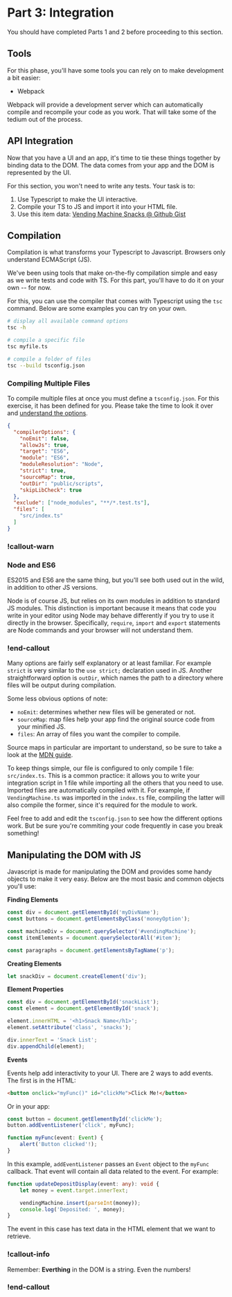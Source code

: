 # Part 3: Integration

You should have completed Parts 1 and 2 before proceeding to this section.

## Tools 

For this phase, you'll have some tools you can rely on to make development a bit easier:

* Webpack 

Webpack will provide a development server which can automatically compile and recompile your code as you work. That will take some of the tedium out of the process. 


## API Integration 

Now that you have a UI and an app, it's time to tie these things together by binding data to the DOM. The data comes from your app and the DOM is represented by the UI. 

For this section, you won't need to write any tests. Your task is to:

1. Use Typescript to make the UI interactive.
2. Compile your TS to JS and import it into your HTML file. 
3. Use this item data: [Vending Machine Snacks @ Github Gist](https://gist.github.com/mosdevly/ac091a6734589468335146b6fefde6e2)

## Compilation 

Compilation is what transforms your Typescript to Javascript. Browsers only understand ECMAScript (JS). 

We've been using tools that make on-the-fly compilation simple and easy as we write tests and code with TS. For this part, you'll have to do it on your own -- for now. 

For this, you can use the compiler that comes with Typescript using the `tsc` command. Below are some examples you can try on your own. 

```bash
# display all available command options
tsc -h

# compile a specific file
tsc myfile.ts 

# compile a folder of files
tsc --build tsconfig.json 
```

### Compiling Multiple Files 

To compile multiple files at once you must define a `tsconfig.json`. For this exercise, it has been defined for you. Please take the time to look it over and [understand the options](https://www.typescriptlang.org/tsconfig). 

```json 
{
  "compilerOptions": {
    "noEmit": false,
    "allowJs": true,
    "target": "ES6",
    "module": "ES6", 
    "moduleResolution": "Node",
    "strict": true,
    "sourceMap": true,
    "outDir": "public/scripts",
    "skipLibCheck": true
  },
  "exclude": ["node_modules", "**/*.test.ts"],
  "files": [
    "src/index.ts"
  ]
}
```

### !callout-warn 
### Node and ES6 
ES2015 and ES6 are the same thing, but you'll see both used out in the wild, in addition to other JS versions. 

Node is of course JS, but relies on its own modules in addition to standard JS modules. This distinction is important because it means that code you write in your editor using Node may behave differently if you try to use it directly in the browser. Specifically, `require`, `import` and `export` statements are Node commands and your browser will not understand them. 
### !end-callout

Many options are fairly self explanatory or at least familiar. For example `strict` is very similar to the `use strict;` declaration used in JS. Another straightforward option is `outDir`, which names the path to a directory where files will be output during compilation. 

Some less obvious options of note:

- `noEmit`: determines whether new files will be generated or not. 
- `sourceMap`: map files help your app find the original source code from your minified JS.
- `files`: An array of files you want the compiler to compile.

Source maps in particular are important to understand, so be sure to take a look at the [MDN guide](https://developer.mozilla.org/en-US/docs/Tools/Debugger/How_to/Use_a_source_map).

To keep things simple, our file is configured to only compile 1 file: `src/index.ts`. This is a common practice: it allows you to write your integration script in 1 file while importing all the others that you need to use. Imported files are automatically compiled with it. For example, if `VendingMachine.ts` was imported in the `index.ts` file, compiling the latter will also compile the former, since it's required for the module to work.

Feel free to add and edit the `tsconfig.json` to see how the different options work. But be sure you're commiting your code frequently in case you break something!

## Manipulating the DOM with JS 

Javascript is made for manipulating the DOM and provides some handy objects to make it very easy. Below are the most basic and common objects you'll use: 

**Finding Elements**
```ts 
const div = document.getElementById('myDivName');
const buttons = document.getElementsByClass('moneyOption');

const machineDiv = document.querySelector('#vendingMachine');
const itemElements = document.querySelectorAll('#item');

const paragraphs = document.getElementsByTagName('p');
```

**Creating Elements**
```ts 
let snackDiv = document.createElement('div');
```

**Element Properties**
```ts 
const div = document.getElementById('snackList');
const element = document.getElementById('snack');

element.innerHTML = '<h1>Snack Name</h1>';
element.setAttribute('class', 'snacks');

div.innerText = 'Snack List';
div.appendChild(element);
```

**Events**

Events help add interactivity to your UI. There are 2 ways to add events. The first is in the HTML:

```html 
<button onclick="myFunc()" id="clickMe">Click Me!</button>
```

Or in your app: 
```ts 
const button = document.getElementById('clickMe');
button.addEventListener('click', myFunc);

function myFunc(event: Event) {
    alert('Button clicked'!);
}
```

In this example, `addEventListener` passes an `Event` object to the `myFunc` callback. That event will contain all data related to the event. For example: 

```ts 
function updateDepositDisplay(event: any): void {
    let money = event.target.innerText;

    vendingMachine.insert(parseInt(money));
    console.log('Deposited: ', money);
}
```

The event in this case has text data in the HTML element that we want to retrieve.

### !callout-info
Remember: **Everthing** in the DOM is a string. Even the numbers!
### !end-callout

